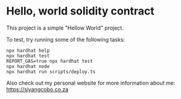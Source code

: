 # Hello, world solidity contract

This project is a simple "Hellow World" project.

To test, try running some of the following tasks:

```shell
npx hardhat help 
npx hardhat test
REPORT_GAS=true npx hardhat test
npx hardhat node
npx hardhat run scripts/deploy.ts
```
Also check out my personal website for more information about me:
https://siyangcobo.co.za